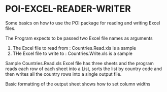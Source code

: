 # POI-EXCEL-READER-WRITER

Some basics on how to use the POI package for reading and writing Excel files.

The Program expects to be passed two Excel file names as arguments

1. The Excel file to read from : Countries.Read.xls is a sample
2. THe Excel file to write to : Countries.Write.xls is a sample

Sample Countries.Read.xls Excel file has three sheets and the program reads each row of each sheet into a List, sorts the list by country code and then writes all the country rows into a single output file.

Basic formatting of the output sheet shows how to set column widths
